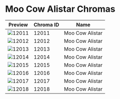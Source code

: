 # Moo Cow Alistar Chromas

| Preview | Chroma ID | Name |
|---------|-----------|------|
| ![12011](https://raw.communitydragon.org/latest/plugins/rcp-be-lol-game-data/global/default/v1/champion-chroma-images/12/12011.png) | 12011 | Moo Cow Alistar |
| ![12012](https://raw.communitydragon.org/latest/plugins/rcp-be-lol-game-data/global/default/v1/champion-chroma-images/12/12012.png) | 12012 | Moo Cow Alistar |
| ![12013](https://raw.communitydragon.org/latest/plugins/rcp-be-lol-game-data/global/default/v1/champion-chroma-images/12/12013.png) | 12013 | Moo Cow Alistar |
| ![12014](https://raw.communitydragon.org/latest/plugins/rcp-be-lol-game-data/global/default/v1/champion-chroma-images/12/12014.png) | 12014 | Moo Cow Alistar |
| ![12015](https://raw.communitydragon.org/latest/plugins/rcp-be-lol-game-data/global/default/v1/champion-chroma-images/12/12015.png) | 12015 | Moo Cow Alistar |
| ![12016](https://raw.communitydragon.org/latest/plugins/rcp-be-lol-game-data/global/default/v1/champion-chroma-images/12/12016.png) | 12016 | Moo Cow Alistar |
| ![12017](https://raw.communitydragon.org/latest/plugins/rcp-be-lol-game-data/global/default/v1/champion-chroma-images/12/12017.png) | 12017 | Moo Cow Alistar |
| ![12018](https://raw.communitydragon.org/latest/plugins/rcp-be-lol-game-data/global/default/v1/champion-chroma-images/12/12018.png) | 12018 | Moo Cow Alistar |